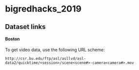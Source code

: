 # bigredhacks_2019


## Dataset links

#### Boston

To get video data, use the following URL scheme:
```
http://csr.bu.edu/ftp/asl/asllvd/asl-data2/quicktime/<session>/scene<scene#>-camera<camera#>.mov
```
